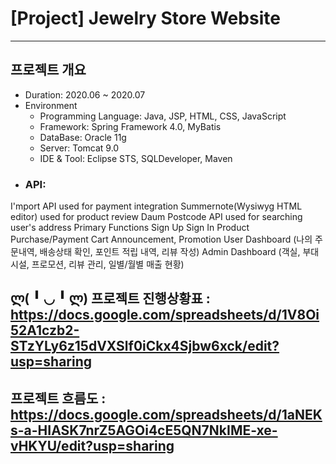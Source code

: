 # **[Project] Jewelry Store Website**
***
## 프로젝트 개요

* Duration: 2020.06 ~ 2020.07   
* Environment   
   - Programming Language: Java, JSP, HTML, CSS, JavaScript   
   - Framework: Spring Framework 4.0, MyBatis   
   - DataBase: Oracle 11g    
   - Server: Tomcat 9.0       
   - IDE & Tool: Eclipse STS, SQLDeveloper, Maven   
+ ### API:       
I'mport API used for payment integration
Summernote(Wysiwyg HTML editor) used for product review
Daum Postcode API used for searching user's address
Primary Functions
Sign Up
Sign In
Product Purchase/Payment
Cart
Announcement, Promotion
User Dashboard (나의 주문내역, 배송상태 확인, 포인트 적립 내역, 리뷰 작성)
Admin Dashboard (객실, 부대시설, 프로모션, 리뷰 관리, 일별/월별 매출 현황)


ლ( ╹ ◡ ╹ ლ) 
프로젝트 진행상황표 : https://docs.google.com/spreadsheets/d/1V8Oi52A1czb2-STzYLy6z15dVXSlf0iCkx4Sjbw6xck/edit?usp=sharing
-----------------------------------------
프로젝트 흐름도 : https://docs.google.com/spreadsheets/d/1aNEKs-a-HIASK7nrZ5AGOi4cE5QN7NkIME-xe-vHKYU/edit?usp=sharing
-----------------------------------------
